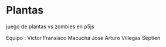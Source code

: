 # Plantas
juego de plantas vs zombies en p5js

Equipo : 
Victor Fransisco Macucha
Jose Arturo Villegas Septien
